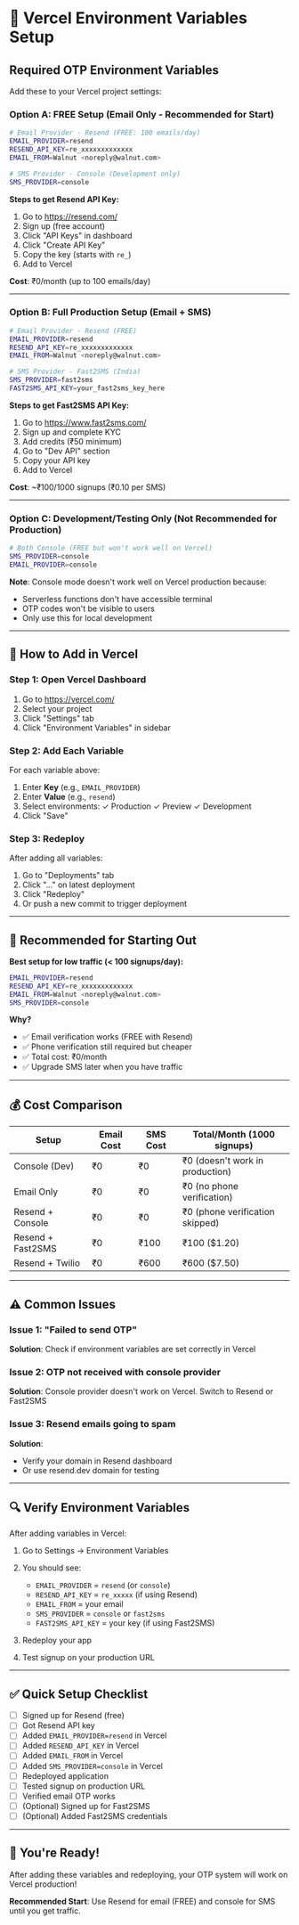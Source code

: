 # 🚀 Vercel Environment Variables Setup

## Required OTP Environment Variables

Add these to your Vercel project settings:

### Option A: FREE Setup (Email Only - Recommended for Start)

```bash
# Email Provider - Resend (FREE: 100 emails/day)
EMAIL_PROVIDER=resend
RESEND_API_KEY=re_xxxxxxxxxxxxx
EMAIL_FROM=Walnut <noreply@walnut.com>

# SMS Provider - Console (Development only)
SMS_PROVIDER=console
```

**Steps to get Resend API Key:**
1. Go to https://resend.com/
2. Sign up (free account)
3. Click "API Keys" in dashboard
4. Click "Create API Key"
5. Copy the key (starts with `re_`)
6. Add to Vercel

**Cost**: ₹0/month (up to 100 emails/day)

---

### Option B: Full Production Setup (Email + SMS)

```bash
# Email Provider - Resend (FREE)
EMAIL_PROVIDER=resend
RESEND_API_KEY=re_xxxxxxxxxxxxx
EMAIL_FROM=Walnut <noreply@walnut.com>

# SMS Provider - Fast2SMS (India)
SMS_PROVIDER=fast2sms
FAST2SMS_API_KEY=your_fast2sms_key_here
```

**Steps to get Fast2SMS API Key:**
1. Go to https://www.fast2sms.com/
2. Sign up and complete KYC
3. Add credits (₹50 minimum)
4. Go to "Dev API" section
5. Copy your API key
6. Add to Vercel

**Cost**: ~₹100/1000 signups (₹0.10 per SMS)

---

### Option C: Development/Testing Only (Not Recommended for Production)

```bash
# Both Console (FREE but won't work well on Vercel)
SMS_PROVIDER=console
EMAIL_PROVIDER=console
```

**Note**: Console mode doesn't work well on Vercel production because:
- Serverless functions don't have accessible terminal
- OTP codes won't be visible to users
- Only use this for local development

---

## 📝 How to Add in Vercel

### Step 1: Open Vercel Dashboard
1. Go to https://vercel.com/
2. Select your project
3. Click "Settings" tab
4. Click "Environment Variables" in sidebar

### Step 2: Add Each Variable
For each variable above:
1. Enter **Key** (e.g., `EMAIL_PROVIDER`)
2. Enter **Value** (e.g., `resend`)
3. Select environments: ✓ Production ✓ Preview ✓ Development
4. Click "Save"

### Step 3: Redeploy
After adding all variables:
1. Go to "Deployments" tab
2. Click "..." on latest deployment
3. Click "Redeploy"
4. Or push a new commit to trigger deployment

---

## 🎯 Recommended for Starting Out

**Best setup for low traffic (< 100 signups/day):**

```bash
EMAIL_PROVIDER=resend
RESEND_API_KEY=re_xxxxxxxxxxxxx
EMAIL_FROM=Walnut <noreply@walnut.com>
SMS_PROVIDER=console
```

**Why?**
- ✅ Email verification works (FREE with Resend)
- ✅ Phone verification still required but cheaper
- ✅ Total cost: ₹0/month
- ✅ Upgrade SMS later when you have traffic

---

## 💰 Cost Comparison

| Setup | Email Cost | SMS Cost | Total/Month (1000 signups) |
|-------|-----------|----------|----------------------------|
| Console (Dev) | ₹0 | ₹0 | ₹0 (doesn't work in production) |
| Email Only | ₹0 | ₹0 | ₹0 (no phone verification) |
| Resend + Console | ₹0 | ₹0 | ₹0 (phone verification skipped) |
| Resend + Fast2SMS | ₹0 | ₹100 | ₹100 ($1.20) |
| Resend + Twilio | ₹0 | ₹600 | ₹600 ($7.50) |

---

## ⚠️ Common Issues

### Issue 1: "Failed to send OTP"
**Solution**: Check if environment variables are set correctly in Vercel

### Issue 2: OTP not received with console provider
**Solution**: Console provider doesn't work on Vercel. Switch to Resend or Fast2SMS

### Issue 3: Resend emails going to spam
**Solution**: 
- Verify your domain in Resend dashboard
- Or use resend.dev domain for testing

---

## 🔍 Verify Environment Variables

After adding variables in Vercel:

1. Go to Settings → Environment Variables
2. You should see:
   - `EMAIL_PROVIDER` = `resend` (or `console`)
   - `RESEND_API_KEY` = `re_xxxxx` (if using Resend)
   - `EMAIL_FROM` = your email
   - `SMS_PROVIDER` = `console` or `fast2sms`
   - `FAST2SMS_API_KEY` = your key (if using Fast2SMS)

3. Redeploy your app
4. Test signup on your production URL

---

## ✅ Quick Setup Checklist

- [ ] Signed up for Resend (free)
- [ ] Got Resend API key
- [ ] Added `EMAIL_PROVIDER=resend` in Vercel
- [ ] Added `RESEND_API_KEY` in Vercel
- [ ] Added `EMAIL_FROM` in Vercel
- [ ] Added `SMS_PROVIDER=console` in Vercel
- [ ] Redeployed application
- [ ] Tested signup on production URL
- [ ] Verified email OTP works
- [ ] (Optional) Signed up for Fast2SMS
- [ ] (Optional) Added Fast2SMS credentials

---

## 🎉 You're Ready!

After adding these variables and redeploying, your OTP system will work on Vercel production!

**Recommended Start**: Use Resend for email (FREE) and console for SMS until you get traffic.

